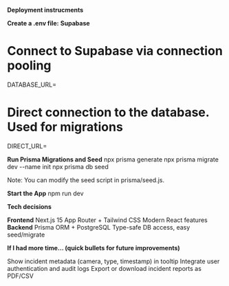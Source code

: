 **Deployment instrucments**

**Create a .env file:**
**Supabase**

# Connect to Supabase via connection pooling
DATABASE_URL=

# Direct connection to the database. Used for migrations
DIRECT_URL=


**Run Prisma Migrations and Seed**
npx prisma generate
npx prisma migrate dev --name init
npx prisma db seed

Note: You can modify the seed script in prisma/seed.js.


**Start the App**
npm run dev


**Tech decisions**

**Frontend**	Next.js 15 App Router + Tailwind CSS	Modern React features
**Backend**	Prisma ORM + PostgreSQL	Type-safe DB access, easy seed/migrate


**If I had more time… (quick bullets for future improvements)**

Show incident metadata (camera, type, timestamp) in tooltip
Integrate user authentication and audit logs
Export or download incident reports as PDF/CSV
